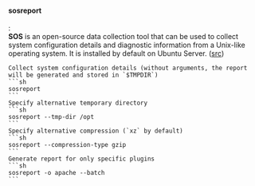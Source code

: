 #### sosreport
:   
    **SOS** is an open-source data collection tool that can be used to collect system configuration details and diagnostic information from a Unix-like operating system. It is installed by default on Ubuntu Server. 
    ([src](https://www.howtoforge.com/how-to-install-and-use-sosreport-on-ubuntu-1804/ "howtoforge.com: \"How to install and use sosreport on Ubuntu\""))

    Collect system configuration details (without arguments, the report will be generated and stored in `$TMPDIR`)
    ```sh
    sosreport
    ```
    Specify alternative temporary directory
    ```sh
    sosreport --tmp-dir /opt
    ```
    Specify alternative compression (`xz` by default)
    ```sh
    sosreport --compression-type gzip
    ```
    Generate report for only specific plugins
    ```sh
    sosreport -o apache --batch
    ```
